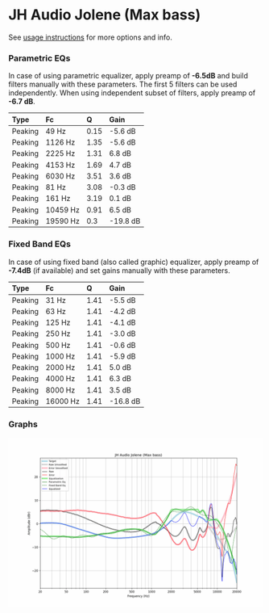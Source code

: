 # JH Audio Jolene (Max bass)
See [usage instructions](https://github.com/jaakkopasanen/AutoEq#usage) for more options and info.

### Parametric EQs
In case of using parametric equalizer, apply preamp of **-6.5dB** and build filters manually
with these parameters. The first 5 filters can be used independently.
When using independent subset of filters, apply preamp of **-6.7 dB**.

| Type    | Fc       |    Q | Gain     |
|:--------|:---------|:-----|:---------|
| Peaking | 49 Hz    | 0.15 | -5.6 dB  |
| Peaking | 1126 Hz  | 1.35 | -5.6 dB  |
| Peaking | 2225 Hz  | 1.31 | 6.8 dB   |
| Peaking | 4153 Hz  | 1.69 | 4.7 dB   |
| Peaking | 6030 Hz  | 3.51 | 3.6 dB   |
| Peaking | 81 Hz    | 3.08 | -0.3 dB  |
| Peaking | 161 Hz   | 3.19 | 0.1 dB   |
| Peaking | 10459 Hz | 0.91 | 6.5 dB   |
| Peaking | 19590 Hz | 0.3  | -19.8 dB |

### Fixed Band EQs
In case of using fixed band (also called graphic) equalizer, apply preamp of **-7.4dB**
(if available) and set gains manually with these parameters.

| Type    | Fc       |    Q | Gain     |
|:--------|:---------|:-----|:---------|
| Peaking | 31 Hz    | 1.41 | -5.5 dB  |
| Peaking | 63 Hz    | 1.41 | -4.2 dB  |
| Peaking | 125 Hz   | 1.41 | -4.1 dB  |
| Peaking | 250 Hz   | 1.41 | -3.0 dB  |
| Peaking | 500 Hz   | 1.41 | -0.6 dB  |
| Peaking | 1000 Hz  | 1.41 | -5.9 dB  |
| Peaking | 2000 Hz  | 1.41 | 5.0 dB   |
| Peaking | 4000 Hz  | 1.41 | 6.3 dB   |
| Peaking | 8000 Hz  | 1.41 | 3.5 dB   |
| Peaking | 16000 Hz | 1.41 | -16.8 dB |

### Graphs
![](./JH%20Audio%20Jolene%20(Max%20bass).png)